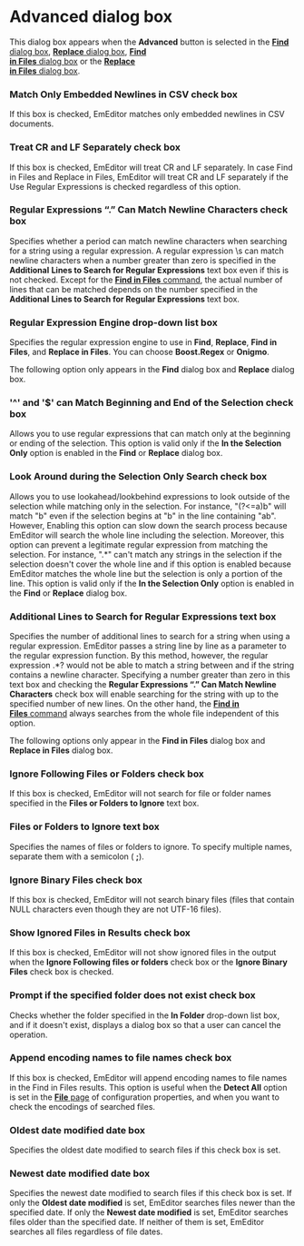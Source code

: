 # Advanced dialog box

This dialog box appears when the
**Advanced** button is selected in the [**Find** dialog box](../find/index), [**Replace** dialog box](../replace/index), [**Find**\
**in Files** dialog box](../find_in_files/index) or the [**Replace**\
**in Files** dialog box](../replace_in_files/index).

### Match Only Embedded Newlines in CSV check box

If this box is checked, EmEditor matches only embedded newlines in CSV documents.

### Treat CR and LF Separately check box

If this box is checked, EmEditor will treat CR and LF separately. In case Find in Files and Replace in Files, EmEditor will treat CR and LF separately if the Use Regular Expressions is checked regardless of this option.

### Regular Expressions “.” Can Match Newline Characters check box

Specifies whether a period can match newline characters when searching for a string using a regular expression. A regular expression \\s can match newline characters when a number
greater than zero is specified in the **Additional**
**Lines to Search for Regular Expressions** text box even if this is not checked. Except for the
[**Find in Files** command](../../cmd/search/grep), the
actual number of lines that can be matched depends on the number specified in
the **Additional**
**Lines to Search for Regular Expressions** text box.

### Regular Expression Engine drop-down list box

Specifies the regular expression engine to use in **Find**, **Replace**, **Find in Files**, and **Replace in Files**. You can choose **Boost.Regex** or **Onigmo**.

The following option only appears in the **Find** dialog box and **Replace** dialog box.

### '^' and '$' can Match Beginning and End of the Selection check box

Allows you to use regular expressions that can match only at the beginning or ending of the selection. This option is valid only if the **In the Selection Only** option is enabled in the **Find** or **Replace** dialog box.

### Look Around during the Selection Only Search check box

Allows you to use lookahead/lookbehind expressions to look outside of the selection while matching only in the selection. For instance, "(?<=a)b" will match "b" even if the selection begins at "b" in the line containing "ab". However, Enabling this option can slow down the search process because EmEditor will search the whole line including the selection. Moreover, this option can prevent a legitimate regular expression from matching the selection. For instance, ".\*" can't match any strings in the selection if the selection doesn't cover the whole line and if this option is enabled because EmEditor matches the whole line but the selection is only a portion of the line. This option is valid only if the **In the Selection Only** option is enabled in the **Find** or **Replace** dialog box.

### Additional Lines to Search for Regular Expressions text box

Specifies the number of additional lines to search for a string when using a regular expression. EmEditor passes a string line by line as a parameter to the regular expression
function. By this method, however, the regular expression <td>.\*?</td> would not be able to match a string between <td> and </td> if the string contains a newline character. Specifying a number greater than zero in this text
box and checking the **Regular Expressions “.” Can Match Newline Characters** check box
will enable searching for the string with up to the specified number of new
lines. On the other hand, the [**Find in**\
**Files** command](../../cmd/search/grep) always searches from the whole file independent of this option.

The following options only appear in the **Find in Files** dialog box and **Replace in Files** dialog box.

### Ignore Following Files or Folders check box

If this box is checked, EmEditor will not search for file or folder names
specified in the **Files or Folders to Ignore**
text box.

### Files or Folders to Ignore text box

Specifies the names of files or folders to ignore. To specify multiple names,
separate them with a semicolon ( **;**).

### Ignore Binary Files check box

If this box is checked, EmEditor will not search binary files (files that contain NULL characters even though they are not UTF-16 files).

### Show Ignored Files in Results check box

If this box is checked, EmEditor will not show ignored files in the output when the **Ignore Following files or folders** check box or the **Ignore Binary Files** check box is checked.

### Prompt if the specified folder does not exist check box

Checks whether the folder specified in the **In Folder** drop-down list box, and if it doesn't exist, displays a dialog box so that a user can cancel the operation.

### Append encoding names to file names check box

If this box is checked, EmEditor will append encoding names to file names in the Find in Files results. This option is useful when the **Detect All** option is set in the [**File** page](../properties/file/index) of configuration properties, and when you want to check the encodings of searched files.

### Oldest date modified date box

Specifies the oldest date modified to search files if this check box is set.

### Newest date modified date box

Specifies the newest date modified to search files if this check box is set. If only the **Oldest date modified** is set, EmEditor searches files newer than the specified date. If only the **Newest date modified** is set, EmEditor searches files older than the specified date. If neither of them is set, EmEditor searches all files regardless of file dates.

